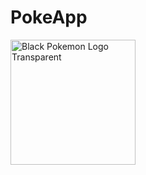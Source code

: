# PokeApp
<a href="https://pokemonapp-dusky.vercel.app/" title="Image from freepnglogos.com"><img src="https://www.freepnglogos.com/uploads/black-pokemon-logo-transparent-27.png" width="200" alt="Black Pokemon Logo Transparent" /></a>
